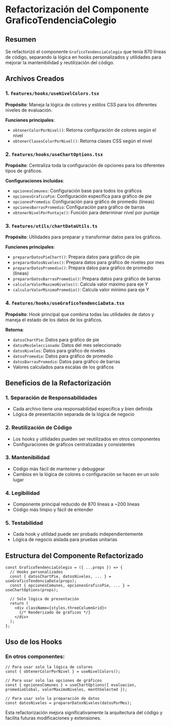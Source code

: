 # Refactorización del Componente GraficoTendenciaColegio

## Resumen
Se refactorizó el componente `GraficoTendenciaColegio` que tenía 870 líneas de código, separando la lógica en hooks personalizados y utilidades para mejorar la mantenibilidad y reutilización del código.

## Archivos Creados

### 1. `features/hooks/useNivelColors.tsx`
**Propósito**: Maneja la lógica de colores y estilos CSS para los diferentes niveles de evaluación.

**Funciones principales**:
- `obtenerColorPorNivel()`: Retorna configuración de colores según el nivel
- `obtenerClasesColorPorNivel()`: Retorna clases CSS según el nivel

### 2. `features/hooks/useChartOptions.tsx`
**Propósito**: Centraliza toda la configuración de opciones para los diferentes tipos de gráficos.

**Configuraciones incluidas**:
- `opcionesComunes`: Configuración base para todos los gráficos
- `opcionesGraficoPie`: Configuración específica para gráfico de pie
- `opcionesPromedio`: Configuración para gráfico de promedio (líneas)
- `opcionesBarrasPromedio`: Configuración para gráfico de barras
- `obtenerNivelPorPuntaje()`: Función para determinar nivel por puntaje

### 3. `features/utils/chartDataUtils.ts`
**Propósito**: Utilidades para preparar y transformar datos para los gráficos.

**Funciones principales**:
- `prepararDatosPieChart()`: Prepara datos para gráfico de pie
- `prepararDatosNiveles()`: Prepara datos para gráfico de niveles por mes
- `prepararDatosPromedio()`: Prepara datos para gráfico de promedio (líneas)
- `prepararDatosBarrasPromedio()`: Prepara datos para gráfico de barras
- `calcularValorMaximoNiveles()`: Calcula valor máximo para eje Y
- `calcularValorMinimoPromedio()`: Calcula valor mínimo para eje Y

### 4. `features/hooks/useGraficoTendenciaData.tsx`
**Propósito**: Hook principal que combina todas las utilidades de datos y maneja el estado de los datos de los gráficos.

**Retorna**:
- `datosChartPie`: Datos para gráfico de pie
- `datosMesSeleccionado`: Datos del mes seleccionado
- `datosNiveles`: Datos para gráfico de niveles
- `datosPromedio`: Datos para gráfico de promedio
- `datosBarrasPromedio`: Datos para gráfico de barras
- Valores calculados para escalas de los gráficos

## Beneficios de la Refactorización

### 1. **Separación de Responsabilidades**
- Cada archivo tiene una responsabilidad específica y bien definida
- Lógica de presentación separada de la lógica de negocio

### 2. **Reutilización de Código**
- Los hooks y utilidades pueden ser reutilizados en otros componentes
- Configuraciones de gráficos centralizadas y consistentes

### 3. **Mantenibilidad**
- Código más fácil de mantener y debuggear
- Cambios en la lógica de colores o configuración se hacen en un solo lugar

### 4. **Legibilidad**
- Componente principal reducido de 870 líneas a ~200 líneas
- Código más limpio y fácil de entender

### 5. **Testabilidad**
- Cada hook y utilidad puede ser probado independientemente
- Lógica de negocio aislada para pruebas unitarias

## Estructura del Componente Refactorizado

```tsx
const GraficoTendenciaColegio = ({ ...props }) => {
  // Hooks personalizados
  const { datosChartPie, datosNiveles, ... } = useGraficoTendenciaData(props);
  const { opcionesComunes, opcionesGraficoPie, ... } = useChartOptions(props);
  
  // Solo lógica de presentación
  return (
    <div className={styles.threeColumnGrid}>
      {/* Renderizado de gráficos */}
    </div>
  );
};
```

## Uso de los Hooks

### En otros componentes:
```tsx
// Para usar solo la lógica de colores
const { obtenerColorPorNivel } = useNivelColors();

// Para usar solo las opciones de gráficos
const { opcionesComunes } = useChartOptions({ evaluacion, promedioGlobal, valorMaximoNiveles, monthSelected });

// Para usar solo la preparación de datos
const datosNiveles = prepararDatosNiveles(datosPorMes);
```

Esta refactorización mejora significativamente la arquitectura del código y facilita futuras modificaciones y extensiones.
